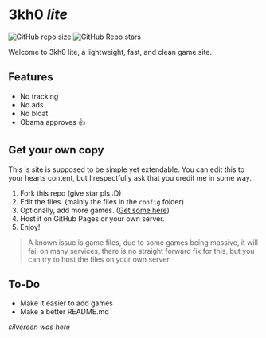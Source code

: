 # 3kh0 *lite*

![GitHub repo size](https://img.shields.io/github/repo-size/3kh0/3kh0-lite)
![GitHub Repo stars](https://img.shields.io/github/stars/3kh0/3kh0-lite)

Welcome to 3kh0 lite, a lightweight, fast, and clean game site.

## Features
- No tracking
- No ads
- No bloat
- Obama approves 👍

## Get your own copy

This is site is supposed to be simple yet extendable. You can edit this to your hearts content, but I respectfully ask that you credit me in some way.
1. Fork this repo (give star pls :D)
2. Edit the files. (mainly the files in the `config` folder)
3. Optionally, add more games. ([Get some here](https://gitlab.com/3kh0/3kh0-assets))
4. Host it on GitHub Pages or your own server.
5. Enjoy!

> A known issue is game files, due to some games being massive, it will fail on many services, there is no straight forward fix for this, but you can try to host the files on your own server.

## To-Do
- Make it easier to add games
- Make a better README.md

*silvereen was here*
